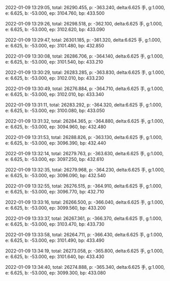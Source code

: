 2022-01-09 13:29:05, total: 26290.455, p: -363.240, delta:6.625 手, g:1.000, e: 6.625, b: -53.000, ep: 3104.760, bp: 433.500

2022-01-09 13:29:26, total: 26298.518, p: -362.100, delta:6.625 手, g:1.000, e: 6.625, b: -53.000, ep: 3102.620, bp: 433.090

2022-01-09 13:29:47, total: 26301.185, p: -361.320, delta:6.625 手, g:1.000, e: 6.625, b: -53.000, ep: 3101.480, bp: 432.850

2022-01-09 13:30:08, total: 26286.706, p: -364.140, delta:6.625 手, g:1.000, e: 6.625, b: -53.000, ep: 3101.540, bp: 433.210

2022-01-09 13:30:29, total: 26283.285, p: -363.830, delta:6.625 手, g:1.000, e: 6.625, b: -53.000, ep: 3102.010, bp: 433.230

2022-01-09 13:30:49, total: 26276.884, p: -364.710, delta:6.625 手, g:1.000, e: 6.625, b: -53.000, ep: 3102.010, bp: 433.340

2022-01-09 13:31:11, total: 26283.292, p: -364.320, delta:6.625 手, g:1.000, e: 6.625, b: -53.000, ep: 3100.080, bp: 433.050

2022-01-09 13:31:32, total: 26284.365, p: -364.880, delta:6.625 手, g:1.000, e: 6.625, b: -53.000, ep: 3094.960, bp: 432.480

2022-01-09 13:31:53, total: 26288.826, p: -363.130, delta:6.625 手, g:1.000, e: 6.625, b: -53.000, ep: 3096.390, bp: 432.440

2022-01-09 13:32:14, total: 26279.763, p: -363.630, delta:6.625 手, g:1.000, e: 6.625, b: -53.000, ep: 3097.250, bp: 432.610

2022-01-09 13:32:35, total: 26279.968, p: -364.230, delta:6.625 手, g:1.000, e: 6.625, b: -53.000, ep: 3096.090, bp: 432.540

2022-01-09 13:32:55, total: 26276.515, p: -364.910, delta:6.625 手, g:1.000, e: 6.625, b: -53.000, ep: 3096.770, bp: 432.710

2022-01-09 13:33:16, total: 26266.500, p: -366.040, delta:6.625 手, g:1.000, e: 6.625, b: -53.000, ep: 3099.560, bp: 433.200

2022-01-09 13:33:37, total: 26267.361, p: -366.370, delta:6.625 手, g:1.000, e: 6.625, b: -53.000, ep: 3103.470, bp: 433.730

2022-01-09 13:33:58, total: 26264.711, p: -366.430, delta:6.625 手, g:1.000, e: 6.625, b: -53.000, ep: 3101.490, bp: 433.490

2022-01-09 13:34:19, total: 26273.058, p: -365.800, delta:6.625 手, g:1.000, e: 6.625, b: -53.000, ep: 3101.640, bp: 433.430

2022-01-09 13:34:40, total: 26274.888, p: -365.340, delta:6.625 手, g:1.000, e: 6.625, b: -53.000, ep: 3099.300, bp: 433.080
